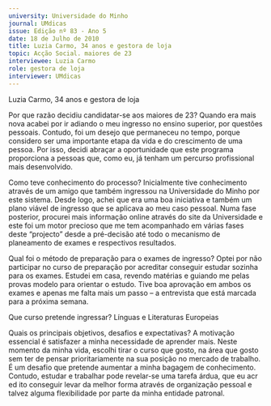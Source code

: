 ```yaml
---
university: Universidade do Minho
journal: UMdicas
issue: Edição nº 83 - Ano 5
date: 18 de Julho de 2010
title: Luzia Carmo, 34 anos e gestora de loja
topic: Acção Social. maiores de 23
interviewee: Luzia Carmo
role: gestora de loja
interviewer: UMdicas
---
```




Luzia Carmo, 34 anos e gestora de loja


Por que razão decidiu
candidatar-se aos maiores
de 23?
Quando era mais nova
acabei por ir adiando o meu
ingresso no ensino
superior, por questões
pessoais. Contudo, foi um
desejo que permaneceu no
tempo, porque considero
ser uma importante etapa
da vida e do crescimento de
uma pessoa. Por isso, decidi
abraçar a oportunidade que
este programa proporciona
a pessoas que, como eu, já
tenham um percurso
profissional mais
desenvolvido.


Como teve conhecimento
do processo?
Inicialmente tive
conhecimento através de
um amigo que também
ingressou na Universidade
do Minho por este sistema.
Desde logo, achei que era
uma boa iniciativa e
também um plano viável de
ingresso que se aplicava ao
meu caso pessoal. Numa
fase posterior, procurei
mais informação online
através do site da
Universidade e este foi um
motor precioso que me tem
acompanhado em várias
fases deste “projecto”
desde a pré-decisão até
todo o mecanismo de
planeamento de exames e
respectivos resultados.


Qual foi o método de
preparação para o exames
de ingresso?
Optei por não participar no
curso de preparação por
acreditar conseguir estudar
sozinha para os exames.
Estudei em casa, revendo
matérias e guiando me
pelas provas modelo para
orientar o estudo. Tive boa
aprovação em ambos os
exames e apenas me falta
mais um passo – a
entrevista que está
marcada para a próxima
semana.


Que curso pretende
ingressar?
Línguas e Literaturas
Europeias


Quais os principais
objetivos, desafios e 
expectativas?
A motivação essencial é
satisfazer a minha
necessidade de aprender mais.
Neste momento da minha vida,
escolhi tirar o curso que gosto,
na área que gosto sem ter de
pensar prioritariamente na sua
posição no mercado de
trabalho. É um desafio que
pretende aumentar a minha
bagagem de conhecimento.
Contudo, estudar e trabalhar
pode revelar-se uma tarefa
árdua, que eu acr ed ito
conseguir levar da melhor
forma através de organização
pessoal e talvez alguma
flexibilidade por parte da
minha entidade patronal.